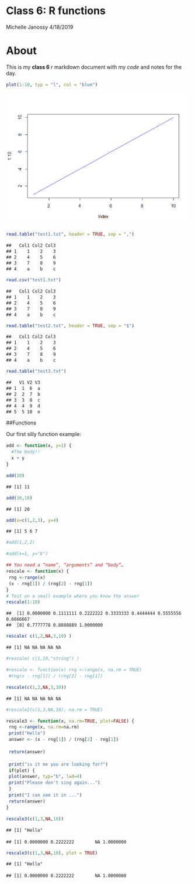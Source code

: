 Class 6: R functions
================
Michelle Janossy
4/18/2019

# About

This is my **class 6** r markdown document with my *code* and notes for
the day.

``` r
plot(1:10, typ = "l", col = "blue")
```

![](class6_files/figure-gfm/unnamed-chunk-1-1.png)<!-- -->

``` r
read.table("test1.txt", header = TRUE, sep = ",")
```

    ##   Col1 Col2 Col3
    ## 1    1    2    3
    ## 2    4    5    6
    ## 3    7    8    9
    ## 4    a    b    c

``` r
read.csv("test1.txt")
```

    ##   Col1 Col2 Col3
    ## 1    1    2    3
    ## 2    4    5    6
    ## 3    7    8    9
    ## 4    a    b    c

``` r
read.table("test2.txt", header = TRUE, sep = "$")
```

    ##   Col1 Col2 Col3
    ## 1    1    2    3
    ## 2    4    5    6
    ## 3    7    8    9
    ## 4    a    b    c

``` r
read.table("test3.txt")
```

    ##   V1 V2 V3
    ## 1  1  6  a
    ## 2  2  7  b
    ## 3  3  8  c
    ## 4  4  9  d
    ## 5  5 10  e

\#\#Functions

Our first silly function example:

``` r
add <- function(x, y=1) {
  #The body!!
  x + y
}
```

``` r
add(10)
```

    ## [1] 11

``` r
add(10,10)
```

    ## [1] 20

``` r
add(x=c(1,2,3), y=4)
```

    ## [1] 5 6 7

``` r
#add(1,2,2)
```

``` r
#add(x=1, y="b")
```

``` r
## You need a “name”, “arguments” and “body”…
rescale <- function(x) {
 rng <-range(x)
 (x - rng[1]) / (rng[2] - rng[1])
}
# Test on a small example where you know the answer
rescale(1:10)
```

    ##  [1] 0.0000000 0.1111111 0.2222222 0.3333333 0.4444444 0.5555556 0.6666667
    ##  [8] 0.7777778 0.8888889 1.0000000

``` r
rescale( c(1,2,NA,3,10) )
```

    ## [1] NA NA NA NA NA

``` r
#rescale( c(1,10,"string") )
```

``` r
#rescale <- function(x) rng <-range(x, na.rm = TRUE)
 #rng(x - rng[1]) / (rng[2] - rng[1])
```

``` r
rescale(c(1,2,NA,3,10))
```

    ## [1] NA NA NA NA NA

``` r
#rescale2(c(1,3,NA,10), na.rm = TRUE)
```

``` r
rescale3 <- function(x, na.rm=TRUE, plot=FALSE) {
 rng <-range(x, na.rm=na.rm)
 print("Hello")
 answer <- (x - rng[1]) / (rng[2] - rng[1])
 
 return(answer)
 
 print("is it me you are looking for?")
 if(plot) {
 plot(answer, typ="b", lwd=4)
 print("Please don't sing again...")
 }
 print("I can see it in ...")
 return(answer)
}
```

``` r
rescale3(c(1,3,NA,10))
```

    ## [1] "Hello"

    ## [1] 0.0000000 0.2222222        NA 1.0000000

``` r
rescale3(c(1,3,NA,10), plot = TRUE)
```

    ## [1] "Hello"

    ## [1] 0.0000000 0.2222222        NA 1.0000000
